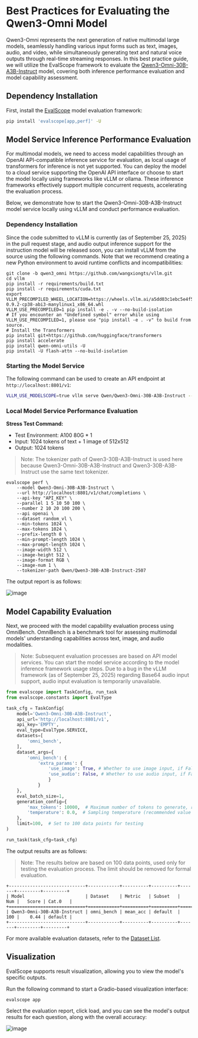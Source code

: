 # Best Practices for Evaluating the Qwen3-Omni Model

Qwen3-Omni represents the next generation of native multimodal large models, seamlessly handling various input forms such as text, images, audio, and video, while simultaneously generating text and natural voice outputs through real-time streaming responses. In this best practice guide, we will utilize the EvalScope framework to evaluate the [Qwen3-Omni-30B-A3B-Instruct](https://modelscope.cn/models/Qwen/Qwen3-Omni-30B-A3B-Instruct) model, covering both inference performance evaluation and model capability assessment.

## Dependency Installation

First, install the [EvalScope](https://github.com/modelscope/evalscope) model evaluation framework:

```bash
pip install 'evalscope[app,perf]' -U
```

## Model Service Inference Performance Evaluation

For multimodal models, we need to access model capabilities through an OpenAI API-compatible inference service for evaluation, as local usage of transformers for inference is not yet supported. You can deploy the model to a cloud service supporting the OpenAI API interface or choose to start the model locally using frameworks like vLLM or ollama. These inference frameworks effectively support multiple concurrent requests, accelerating the evaluation process.

Below, we demonstrate how to start the Qwen3-Omni-30B-A3B-Instruct model service locally using vLLM and conduct performance evaluation.

### Dependency Installation

Since the code submitted to vLLM is currently (as of September 25, 2025) in the pull request stage, and audio output inference support for the instruction model will be released soon, you can install vLLM from the source using the following commands. Note that we recommend creating a new Python environment to avoid runtime conflicts and incompatibilities:

```shell
git clone -b qwen3_omni https://github.com/wangxiongts/vllm.git
cd vllm
pip install -r requirements/build.txt
pip install -r requirements/cuda.txt
export VLLM_PRECOMPILED_WHEEL_LOCATION=https://wheels.vllm.ai/a5dd03c1ebc5e4f56f3c9d3dc0436e9c582c978f/vllm-0.9.2-cp38-abi3-manylinux1_x86_64.whl
VLLM_USE_PRECOMPILED=1 pip install -e . -v --no-build-isolation
# If you encounter an "Undefined symbol" error while using VLLM_USE_PRECOMPILED=1, please use "pip install -e . -v" to build from source.
# Install the Transformers
pip install git+https://github.com/huggingface/transformers
pip install accelerate
pip install qwen-omni-utils -U
pip install -U flash-attn --no-build-isolation
```

### Starting the Model Service

The following command can be used to create an API endpoint at `http://localhost:8801/v1`:

```bash
VLLM_USE_MODELSCOPE=true vllm serve Qwen/Qwen3-Omni-30B-A3B-Instruct --port 8801 --dtype bfloat16 --max-model-len 32768 --served-model-name Qwen3-Omni-30B-A3B-Instruct
```

### Local Model Service Performance Evaluation

**Stress Test Command:**

- Test Environment: A100 80G * 1
- Input: 1024 tokens of text + 1 image of 512x512
- Output: 1024 tokens

> Note: The tokenizer path of Qwen3-30B-A3B-Instruct is used here because Qwen3-Omni-30B-A3B-Instruct and Qwen3-30B-A3B-Instruct use the same text tokenizer.

```shell
evalscope perf \
    --model Qwen3-Omni-30B-A3B-Instruct \
    --url http://localhost:8801/v1/chat/completions \
    --api-key "API_KEY" \
    --parallel 1 5 10 50 100 \
    --number 2 10 20 100 200 \
    --api openai \
    --dataset random_vl \
    --min-tokens 1024 \
    --max-tokens 1024 \
    --prefix-length 0 \
    --min-prompt-length 1024 \
    --max-prompt-length 1024 \
    --image-width 512 \
    --image-height 512 \
    --image-format RGB \
    --image-num 1 \
    --tokenizer-path Qwen/Qwen3-30B-A3B-Instruct-2507
```

The output report is as follows:

![image](https://sail-moe.oss-cn-hangzhou.aliyuncs.com/yunlin/images/evalscope/doc/qwen_omni/eval.png)

## Model Capability Evaluation

Next, we proceed with the model capability evaluation process using OmniBench. OmniBench is a benchmark tool for assessing multimodal models' understanding capabilities across text, image, and audio modalities.

> Note: Subsequent evaluation processes are based on API model services. You can start the model service according to the model inference framework usage steps. Due to a bug in the vLLM framework (as of September 25, 2025) regarding Base64 audio input support, audio input evaluation is temporarily unavailable.

```python
from evalscope import TaskConfig, run_task
from evalscope.constants import EvalType

task_cfg = TaskConfig(
    model='Qwen3-Omni-30B-A3B-Instruct',
    api_url='http://localhost:8801/v1',
    api_key='EMPTY',
    eval_type=EvalType.SERVICE,
    datasets=[
        'omni_bench',
    ],
    dataset_args={
        'omni_bench': {
            'extra_params': {
                'use_image': True, # Whether to use image input, if False, use text alternative image content.
                'use_audio': False, # Whether to use audio input, if False, use text alternative audio content.
                }
            }
    },
    eval_batch_size=1,
    generation_config={
        'max_tokens': 10000,  # Maximum number of tokens to generate, recommended to set a large value to avoid output truncation
        'temperature': 0.0,  # Sampling temperature (recommended value from Qwen report)
    },
    limit=100,  # Set to 100 data points for testing
)

run_task(task_cfg=task_cfg)
```

The output results are as follows:

> Note: The results below are based on 100 data points, used only for testing the evaluation process. The limit should be removed for formal evaluation.

```
+-----------------------------+------------+----------+----------+-------+---------+---------+
| Model                       | Dataset    | Metric   | Subset   |   Num |   Score | Cat.0   |
+=============================+============+==========+==========+=======+=========+=========+
| Qwen3-Omni-30B-A3B-Instruct | omni_bench | mean_acc | default  |   100 |    0.44 | default |
+-----------------------------+------------+----------+----------+-------+---------+---------+ 
```

For more available evaluation datasets, refer to the [Dataset List](https://evalscope.readthedocs.io/zh-cn/latest/get_started/supported_dataset/llm.html).

## Visualization

EvalScope supports result visualization, allowing you to view the model's specific outputs.

Run the following command to start a Gradio-based visualization interface:

```shell
evalscope app
```

Select the evaluation report, click load, and you can see the model's output results for each question, along with the overall accuracy:

![image](https://sail-moe.oss-cn-hangzhou.aliyuncs.com/yunlin/images/evalscope/doc/qwen_omni/detail.png)